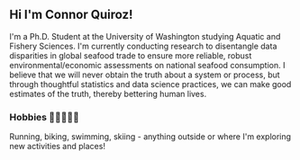 ## Hi I'm Connor Quiroz!

I'm a Ph.D. Student at the University of Washington studying Aquatic and Fishery Sciences. I'm currently conducting research to disentangle data disparities in global seafood trade to ensure more reliable, robust environmental/economic assessments on national seafood consumption. I believe that we will never obtain the truth about a system or process, but through thoughtful statistics and data science practices, we can make good estimates of the truth, thereby bettering human lives. 

### Hobbies 🏊‍♂️🚴🏃‍♂️
Running, biking, swimming, skiing - anything outside or where I'm exploring new activities and places!
<!--
**quir1869/quir1869** is a ✨ _special_ ✨ repository because its `README.md` (this file) appears on your GitHub profile.

Here are some ideas to get you started:

- 🔭 I’m currently working on ...
- 🌱 I’m currently learning ...
- 👯 I’m looking to collaborate on ...
- 🤔 I’m looking for help with ...
- 💬 Ask me about ...
- 📫 How to reach me: ...
- 😄 Pronouns: ...
- ⚡ Fun fact: ...
-->
